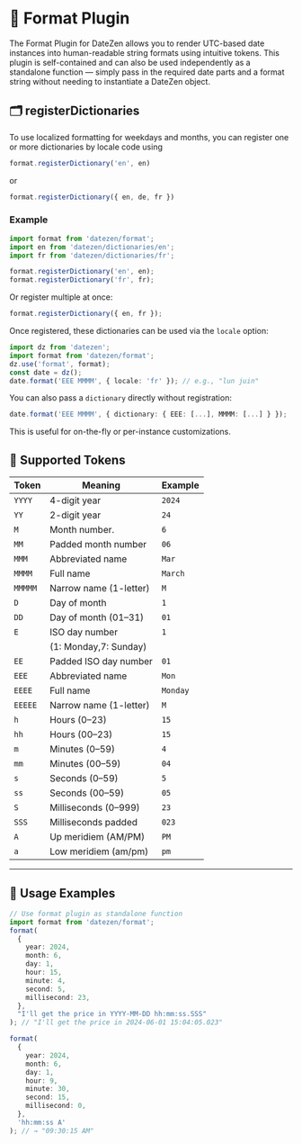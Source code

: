 # 🎨 Format Plugin

The Format Plugin for DateZen allows you to render UTC-based date instances into human-readable string formats using intuitive tokens.
This plugin is self-contained and can also be used independently as a standalone function — simply pass in the required date parts and a format string without needing to instantiate a DateZen object.

## 🗂 registerDictionaries

To use localized formatting for weekdays and months, you can register one or more dictionaries by locale code using 

```ts
format.registerDictionary('en', en)
```

or

```ts
format.registerDictionary({ en, de, fr })
```

### Example

```ts
import format from 'datezen/format';
import en from 'datezen/dictionaries/en';
import fr from 'datezen/dictionaries/fr';

format.registerDictionary('en', en);
format.registerDictionary('fr', fr);
```

Or register multiple at once:

```ts
format.registerDictionary({ en, fr });
```

Once registered, these dictionaries can be used via the `locale` option:

```ts
import dz from 'datezen';
import format from 'datezen/format';
dz.use('format', format);
const date = dz(); 
date.format('EEE MMMM', { locale: 'fr' }); // e.g., "lun juin"
```

You can also pass a `dictionary` directly without registration:

```ts
date.format('EEE MMMM', { dictionary: { EEE: [...], MMMM: [...] } });
```

This is useful for on-the-fly or per-instance customizations.

## 📘 Supported Tokens

| Token   | Meaning               | Example |
| ------- | --------------------- | ------- |
| `YYYY`  | 4-digit year          | `2024`  |
| `YY`    | 2-digit year          | `24`    |
| `M`     | Month number.         | `6`     |
| `MM`    | Padded month number   | `06`    |
| `MMM`   | Abbreviated name      | `Mar`   |
| `MMMM`  | Full name             | `March` |
| `MMMMM` | Narrow name (1-letter)|`M`      |
| `D`     | Day of month          | `1`     |
| `DD`    | Day of month (01–31)  | `01`    |
| `E`     | ISO day number        | `1`     | 
|         | (1: Monday,7: Sunday) |         |
| `EE`    | Padded ISO day number | `01`    |
| `EEE`   | Abbreviated name      | `Mon`   |
| `EEEE`  | Full name             | `Monday`|
| `EEEEE` | Narrow name (1-letter)| `M`     |
| `h`     | Hours (0–23)          | `15`    |
| `hh`    | Hours (00–23)         | `15`    |
| `m`     | Minutes (0–59)        | `4`     |
| `mm`    | Minutes (00–59)       | `04`    |
| `s`     | Seconds (0–59)        | `5`     |
| `ss`    | Seconds (00–59)       | `05`    |
| `S`     | Milliseconds (0–999)  | `23`    |
| `SSS`   | Milliseconds padded   | `023`   |
| `A`     | Up meridiem (AM/PM)   | `PM`    |
| `a`     | Low meridiem (am/pm)  | `pm`    |

---

## 🧪 Usage Examples

```ts
// Use format plugin as standalone function
import format from 'datezen/format';
format(
  {
    year: 2024,
    month: 6,
    day: 1,
    hour: 15,
    minute: 4,
    second: 5,
    millisecond: 23,
  },
  "I'll get the price in YYYY-MM-DD hh:mm:ss.SSS"
); // "I'll get the price in 2024-06-01 15:04:05.023"

format(
  {
    year: 2024,
    month: 6,
    day: 1,
    hour: 9,
    minute: 30,
    second: 15,
    millisecond: 0,
  },
  'hh:mm:ss A'
); // → "09:30:15 AM"
```